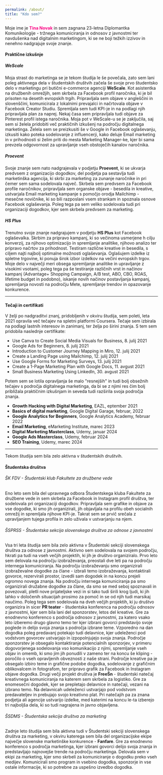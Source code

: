 ```yaml
---
permalink: /about/
title: "Kdo sem?"
---
```


Moje ime je <b style="color:rgb(250,0,130)">Tina Novak</b> in sem zagnana 23-letna Diplomantka Komunikologije - tržnega komuniciranja in odnosov z javnostmi ter navdušenka nad digitalnim marketingom, ki se ne boji težkih izzivov in nenehno nadgrajuje svoje znanje.

#### Praktične izkušnje

##### WeScale
Moja strast do marketinga se je tekom študija le še povečala, zato sem lani poleg aktivnega dela v študentskih društvih začela še svoje prvo študentsko delo v marketingu pri butični e-commerce agenciji **WeScale**. Kot asistentka na družbenih omrežjih, sem skrbela za Facebook profil naročnika, ki je bil prisoten na desetih evropskih trgih. Pripravljala sem objave v angleščini in slovenščini, komunicirala z lokalnimi prevajalci in načrtovala objave v Facebook Creator Studiu. Spremljala sem tudi KPI-je in na podlagi njih pripravljala plan za naprej. Nekaj časa sem pripravljala tudi objave za Pinterest profil istega naročnika. Moja pot v WeScale-u se je zaključila, saj sem si želela pridobiti več praktičnih izkušenj na področju digitalnega marketinga. Želela sem se preizkusiti še v Google in Facebook oglaševanju, izkusiti kako poteka sodelovanje z influencerji, kako deluje Email marketing in v prihodnosti si želim priti do mesta Marketing Manager-ke, kjer bi sama prevzela odgovornost za upravljanje vseh obstoječih kanalov naročnika. 

##### Proevent
Svoje znanje sem nato nadgrajevala v podjetju **Proevent**, ki se ukvarja predvsem z organizacijo dogodkov, del podjetja pa sestavlja tudi marketinška agencija, ki skrbi za marketing za zunanje naročnike in pri čemer sem sama sodelovala največ. Skrbela sem predvsem za Facebook profile naročnikov, pripravljala sem organske objave - besedila in kreative, ustvarjala Email marketing kampanje s pomočjo orodja Mailchimp - mesečne novičnike, ki so bili razposlani vsem strankam in spoznala osnove Facebook oglaševanja. Poleg tega pa sem veliko sodelovala tudi pri organizaciji dogodkov, kjer sem skrbela predvsem za marketing. 

##### HS Plus
Trenutno svoje znanje nadgrajujem v podjetju **HS Plus** kot Facebook oglaševalka. Skrbim za pripravo kampanj, ki so večinoma usmerjene h cilju konverzij, za njihovo optimizacijo in spremljanje analitike, njihovo analizo ter pripravo načrtov za prihodnost. Testiram različne kreative in besedila, s ciljem najti najbolj optimalne možnosti oglaševanja. Oglašujem izdelke iz spletne trgovine, ki ponuja širok izbor izdelkov na večini evropskih trgov. Moje delo v največji meri obsega spremljanje analitike in upravljanje z visokimi vsotami, poleg tega pa še testiranje različnih vrst in načinov kampanj (Advantage+ Shopping Campaign, A/B test, ABO, CBO, ROAS, lifetime budget in podobno), iskanje novih načinov postavljanja kampanj, spremljanja novosti na področju Mete, spremljanje trendov in opazovanje konkurence.

---

#### Tečaji in certifikati

V želji po nadgraditvi znanj, pridobljenih v okviru študija, sem poleti, leta 2021 opravila več tečajev na spletni platformi Coursera. Tečaje sem izbirala na podlagi lastnih interesov in zanimanj, ter želja po širini znanja. S tem sem pridobila naslednje certifikate:
* Use Canva to Create Social Media Visuals for Business, 8. julij 2021
* Google Ads for Beginners, 8. julij 2021
* Introduction to Customer Journey Mapping in Miro, 12. julij 2021
* Create a Landing Page using Mailchimp, 12. julij 2021
* Use Google Forms for Marketing Surveys, 13. julij 2021
* Create a 1-Page Marketing Plan with Google Docs, 11. avgust 2021
* Small Business Marketing Using LinkedIn, 30. avgust 2021

Potem sem se lotila opravljanja še malo "resnejših" in tudi bolj obsežnih tečajev s področja digitalnega marketinga, da bi se z njimi res čim bolj približala praktičnim izkušnjam in seveda tudi razširila svoja področja znanja.
*    **Growth Hacking with Digital Marketing**, EAZL, eptember 2021
*    **Basics of digital marketing**, Google Digital Garage, februar, 2022
*    **Google Analytics for Beginners**, Google Analytics Academy, februar 2022
*    **Email Marketing**, eMarketing Institute, marec 2023
*    **Digital Marketing Masterclass**, Udemy, januar 2024
*    **Google Ads Masterclass**, Udemy, februar 2024
*    **SEO Training**, Udemy, marec 2024

---

Tekom študija sem bila zelo aktivna v študentskih društvih. 

#### Študentska društva

###### ŠK FDV - Študentski klub Fakultete za družbene vede
Eno leto sem bila del upravnega odbora Študentskega kluba Fakultete za družbene vede in sem skrbela za Facebook in Instagram profil društva, ter sodelovala pri organizaciji dogodkov. Pripravljala sem grafike in objave za vse dogodke, ki smo jih organizirali, jih objavljala na profilu obeh socialnih omrežij in spremljala njihove KPI-je. Takrat sem se prvič srečala z upravljanjem tujega profila in zelo uživala v ustvarjanju na njem.

###### ŠSPRSS - Študentska sekcija slovenskega društva za odnose z javnostmi
Vsa tri leta študija sem bila zelo aktivna v Študentski sekciji slovenskega društva za odnose z javnostmi. Aktivno sem sodelovala na svojem področju, hkrati pa tudi na vseh večjih projektih, ki jih je društvo organiziralo. Prvo leto sem delovala na področju izobraževanja, preostali dve leti pa na področju internega komuniciranja. Na področju izobraževanju smo organizirali izobraževalne dogodke za člane - izbrali temo izobraževanja, kontaktirali govorce, rezervirali prostor, izvedli sam dogodek in na koncu prejeli ogromno novega znanja. Na področju internega komuniciranja pa smo organizirali družabne dogodke za člane, da smo se med seboj spoznavali in povezovali, pletli nove prijateljske vezi in si tako tudi širili krog ljudi, ki jih lahko v določenih situacijah prosimo za pomoč in se od njih tudi marsikaj naučimo. 
Poleg tega sem sodelovala na dveh večjih projektih, ki ju društvo organizira in sicer **PR teater** - študentska konferenca na področju odnosov z javnostmi, kjer sem bila lani del sponzorstev, letos del kreative. Gre za enodnevno konferenco s področja odnosov z javnostmi, za katero vsako leto izberemo drugo glavno temo ter kjer izbrani govorci predstavijo svoje poglede in delijo svoja znanja s področja izbrane teme. Vzporedno na dan dogodka poleg predavanj potekajo tudi delavnice, kjer udeleženci pod vodstvom govorcev ustvarjajo in izpopolnjujejo svoja znanja. Področje sponzorstev je obsegalo kontaktiranje potencialnih sponzorjev, v primeru dogovorjenega sodelovanja vso komunikacijo z njimi, spremljanje vseh objav in omemb, ki smo jim jih ponudili v zameno ter na koncu še kliping - poročilo o vseh opravljenih obveznosti z naše strani. Področje kreative pa je obsegalo izbiro teme in grafične podobe dogodka, sodelovanje z grafičnim oblikovalcem in fotografom, ter pripravo grafik za Facebook in Instagram objave dogodka. 
Drugi večji projekt društva je **FreeŠn** - študentski natečaj kreativnega komuniciranja na katerem sem skrbela za logistiko. Gre za enomesečni dogodek, kjer se prepletajo delavnice in natečaji, vezani na izbrano temo. Na delavnicah udeleženci ustvarjajo pod vodstvom predavateljev in prebujajo svojo kreativno plat. Pri natečajih pa za znana podjetja ali agencije ustvarijo izdelke, med katerimi na koncu le-ta izberejo tri najboljša dela, ki so tudi nagrajena in javno objavljena. 


###### ŠSDMS - Študentska sekcija društva za marketing
Zadnje leto študija sem bila aktivna tudi v Študentski sekciji slovenskega društva za marketing, v okviru katerega sem bila del organizacijske ekipe največje slovenske marketinške konkurence - **Fanfare**. Gre za enodnevno konferenco s področja marketinga, kjer izbrani govorci delijo svoja znanja in predstavljajo najnovejše trende na področju marketinga. Delovala sem v ekipi za marketing, kjer smo skrbeli za komuniciranje o dogodku preko vseh medijev. Komunicirali smo program in vsebino dogodka, sponzorje in vse ostale informacije, ki so potrebne za uspešno izvedbo dogodka. 


  


